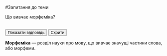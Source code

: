 #Запитання до теми


<body>
    <p class="question">Що вивчає морфеміка?</p><br>
    <body>
    <button id="show">Показати відповідь</button>
    <button id="hide">Скрити</button>
    <p class="hidden"><strong>Морфемiка</strong> — роздiл науки про мову, що вивчає значущi частини слова, або морфеми.</p>
    </body>
</body>
